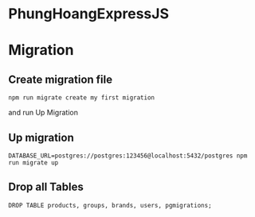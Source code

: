 # PhungHoangExpressJS

# Migration
## Create migration file 
```
npm run migrate create my first migration
```
and run Up Migration
## Up migration
```
DATABASE_URL=postgres://postgres:123456@localhost:5432/postgres npm run migrate up
```
## Drop all Tables
```
DROP TABLE products, groups, brands, users, pgmigrations;
```
